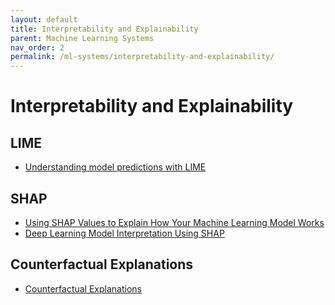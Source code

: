 ```yaml
---
layout: default
title: Interpretability and Explainability
parent: Machine Learning Systems
nav_order: 2
permalink: /ml-systems/interpretability-and-explainability/
---
```


# Interpretability and Explainability

## LIME
- [Understanding model predictions with LIME](https://towardsdatascience.com/understanding-model-predictions-with-lime-a582fdff3a3b)

## SHAP
- [Using SHAP Values to Explain How Your Machine Learning Model Works](https://towardsdatascience.com/using-shap-values-to-explain-how-your-machine-learning-model-works-732b3f40e137)
- [Deep Learning Model Interpretation Using SHAP](https://towardsdatascience.com/deep-learning-model-interpretation-using-shap-a21786e91d16)

## Counterfactual Explanations
- [Counterfactual Explanations](https://christophm.github.io/interpretable-ml-book/counterfactual.html)